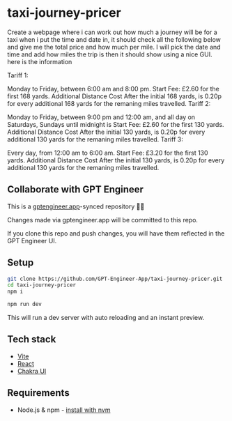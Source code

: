 # taxi-journey-pricer

Create a webpage where i can work out how much a journey will be for a taxi when i put the time and date in, it should check all the following below and give me the total price and how much per mile. I will pick the date and time and add how miles the trip is then it should show using a nice GUI. here is the information

Tariff 1:

Monday to Friday, between 6:00 am and 8:00 pm.
Start Fee: £2.60 for the first 168 yards.
Additional Distance Cost After the initial 168 yards, is 0.20p for every additional 168 yards for the remaning miles travelled.
Tariff 2:

Monday to Friday, between 9:00 pm and 12:00 am, and all day on Saturdays, Sundays until midnight is Start Fee: £2.60 for the first 130 yards.
Additional Distance Cost After the initial 130 yards, is 0.20p for every additional 130 yards for the remaning miles travelled.
Tariff 3:

Every day, from 12:00 am to 6:00 am.
Start Fee: £3.20 for the first 130 yards.
Additional Distance Cost After the initial 130 yards, is 0.20p for every additional 130 yards for the remaning miles travelled.

## Collaborate with GPT Engineer

This is a [gptengineer.app](https://gptengineer.app)-synced repository 🌟🤖

Changes made via gptengineer.app will be committed to this repo.

If you clone this repo and push changes, you will have them reflected in the GPT Engineer UI.

## Setup

```sh
git clone https://github.com/GPT-Engineer-App/taxi-journey-pricer.git
cd taxi-journey-pricer
npm i
```

```sh
npm run dev
```

This will run a dev server with auto reloading and an instant preview.

## Tech stack

- [Vite](https://vitejs.dev/)
- [React](https://react.dev/)
- [Chakra UI](https://chakra-ui.com/)

## Requirements

- Node.js & npm - [install with nvm](https://github.com/nvm-sh/nvm#installing-and-updating)
